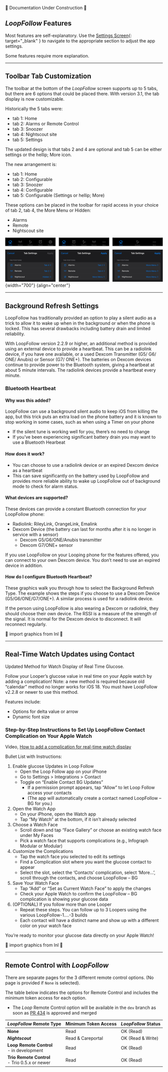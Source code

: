 
🚧 Documentation Under Construction 🚧

<!--todo-->
<!--Notes: be sure to add this info

-->

## *LoopFollow* Features

Most features are self-explanatory. Use the [Settings Screen](lf-setup.md#settings-screen){: target="_blank" } to navigate to the appropriate section to adjust the app settings.

Some features require more explanation. 

- - -

## Toolbar Tab Customization

The toolbar at the bottom of the *LoopFollow* screen supports up to 5 tabs, but there are 6 options that could be placed there. With version 3.1, the tab display is now customizable.

Historically the 5 tabs were:

* tab 1: Home
* tab 2: Alarms or Remote Control
* tab 3: Snoozer
* tab 4: Nightscout site
* tab 5: Settings

The updated design is that tabs 2 and 4 are optional and tab 5 can be either settings or the hellip; More icon.

The new arrangement is:

* tab 1: Home
* tab 2: Configurable
* tab 3: Snoozer
* tab 4: Configurable
* tab 5: Configurable (Settings or hellip; More)

These options can be placed in the toolbar for rapid access in your choice of tab 2, tab 4, the More Menu or Hidden:

* Alarms
* Remote
* Nightscout site

![Several tab selections](img/lf-tab-custom.svg){width="700"}
{align="center"}


- - -

## Background Refresh Settings

LoopFollow has traditionally provided an option to play a silent audio as a trick to allow it to wake up when in the background or when the phone is locked. This has several drawbacks including battery drain and limited reliability.

With LoopFollow version 2.2.9 or higher, an additional method is provided using an external device to provide a heartbeat. This can be a radiolink device, if you have one available, or a used Dexcom Transmitter (G5/ G6/ ONE/ Anubis) or Sensor (G7/ ONE+). The batteries on Dexcom devices continue to provide power to the Bluetooth system, giving a heartbeat at about 5 minute intervals. The radiolink devices provide a heartbeat every minute.

### Bluetooth Heartbeat

#### Why was this added?

LoopFollow can use a background silent audio to keep iOS from killing the app, but this trick puts an extra load on the phone battery and it is known to stop working in some cases, such as when using a Timer on your phone

* If the silent tune is working well for you, there’s no need to change
* If you’ve been experiencing significant battery drain you may want to use a Bluetooth Hearbeat

#### How does it work?

* You can choose to use a radiolink device or an expired Dexcom device as a heartbeat
* This can save significantly on the battery used by LoopFollow and provides more reliable ability to wake up LoopFollow out of background mode to check for alarm status.

#### What devices are supported?

These devices can provide a constant Bluetooth connection for your LoopFollow phone:

* Radiolink:  RileyLink, OrangeLink,  Emalink
* Dexcom Device (the battery can last for months after it is no longer in service with a sensor)
    * Dexcom G5/G6/ONE/Anubis transmitter
    * Dexcom G7/ONE+ sensor

If you use LoopFollow on your Looping phone for the features offered, you can connect to your own Dexcom device. You don’t need to use an expired device in addition.

#### How do I configure Bluetooth Heartbeat?

These graphics walk you through how to select the Background Refresh Type.  The example shows the steps if you choose to use a Dexcom Device (G5/G6/ONE/G7/ONE+). A similar process is used for a radiolink device.

If the person using LoopFollow is also wearing a Dexcom or radiolink, they should choose their own device. The RSSI is a measure of the strength of the signal. It is normal for the Dexcom device to disconnect. It will reconnect regularly.

🚧 import graphics from lnl 🚧

- - -

## Real-Time Watch Updates using Contact

Updated Method for Watch Display of Real Time Glucose.

Follow your Looper’s glucose value in real time on your Apple watch by adding a complication! Note: a new method is required because old “calendar” method no longer works for iOS 18. You must have LoopFollow v2.2.8 or newer to use this method.

Features include:

* Options for delta value or arrow
* Dynamic font size

### Step-by-Step Instructions to Set Up LoopFollow Contact Complication on Your Apple Watch

Video, [How to add a complication for real-time watch display](https://youtu.be/xQ6pd80tKT4)

Bullet List with Instructions:

1. Enable glucose Updates in Loop Follow
    * Open the Loop Follow app on your iPhone
    * Go to Settings > Integrations > Contact
    * Toggle on “Enable Contact BG Updates”
        * If a permission prompt appears, tap “Allow” to let Loop Follow access your contacts
        * (The app will automatically create a contact named LoopFollow – BG for you.)
2. Open the Watch App
    * On your iPhone, open the Watch app
    * Tap “My Watch” at the bottom, if it isn’t already selected
3. Choose a Watch Face
    * Scroll down and tap “Face Gallery” or choose an existing watch face under My Faces
    * Pick a watch face that supports complications (e.g., Infograph Modular or Modular)
4. Customize the Complications
    * Tap the watch face you selected to edit its settings
    * Find a Complication slot where you want the glucose contact to appear
    * Select the slot, select the ‘Contacts’ complication, select ‘More…’, scroll through the contacts, and choose LoopFollow – BG
5. Save Your Watch Face
    * Tap “Add” or “Set as Current Watch Face” to apply the changes
    * Check your Apple Watch to confirm the LoopFollow – BG complication is showing your glucose data
6. (OPTIONAL) If you follow more than one Looper
    * Repeat these steps. You can follow up to 3 Loopers using the various LoopFollow-1….-3 builds
    * Each contact will have a distinct name and show up with a different color on your watch face

You’re ready to monitor your glucose data directly on your Apple Watch!

🚧 import graphics from lnl 🚧

- - -

## Remote Control with *LoopFollow*

There are separate pages for the 3 different remote control options. (No page is provided if `None` is selected).

The table below indicates the options for Remote Control and includes the minimum token access for each option.

* The *Loop* Remote Control option will be available in the `dev` branch as soon as [PR 434](https://github.com/loopandlearn/LoopFollow/pull/434) is approved and merged

| *LoopFollow* Remote Type | Minimum Token Access| *LoopFollow* Status |
|:--|:--|:--|
| **None** | Read | OK (Read) |
| ***Nightscout*** | Read & Careportal | OK (Read & Write) |
| **Loop Remote Control** <br>- in development| Read | OK (Read) |
| **Trio Remote Control** <br>- Trio 0.5.x or newer | Read | OK (Read) |

